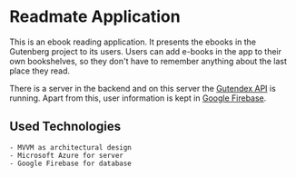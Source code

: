 # Readmate Application

This is an ebook reading application. It presents the ebooks in the Gutenberg project to its users. Users can add e-books in the app to their own bookshelves, so they don't have to remember anything about the last place they read.

There is a server in the backend and on this server the [Gutendex API](https://github.com/garethbjohnson/gutendex) is running. Apart from this, user information is kept in [Google Firebase](https://firebase.google.com/).

## Used Technologies

    - MVVM as architectural design
    - Microsoft Azure for server
    - Google Firebase for database
